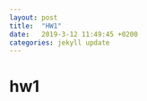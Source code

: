 ```yaml
---
layout: post
title:  "HW1"
date:   2019-3-12 11:49:45 +0200
categories: jekyll update
---
```


# hw1